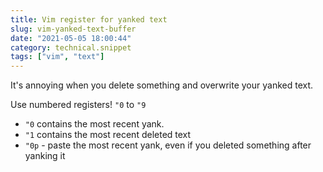 ```yaml
---
title: Vim register for yanked text
slug: vim-yanked-text-buffer
date: "2021-05-05 18:00:44"
category: technical.snippet
tags: ["vim", "text"]
---
```


It's annoying when you delete something and overwrite your yanked text.

Use numbered registers!
`"0` to `"9`

- `"0` contains the most recent yank.
- `"1` contains the most recent deleted text
- `"0p` - paste the most recent yank, even if you deleted something after yanking it

